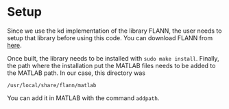 Setup
=====

Since we use the kd implementation of the library FLANN, the user needs to setup
that library before using this code. You can download FLANN from [here](http://www.cs.ubc.ca/research/flann/).

Once built, the library needs to be installed with `sudo make install`. Finally,
the path where the installation put the MATLAB files needs to be added to the
MATLAB path. In our case, this directory was

    /usr/local/share/flann/matlab

You can add it in MATLAB with the command `addpath`.

